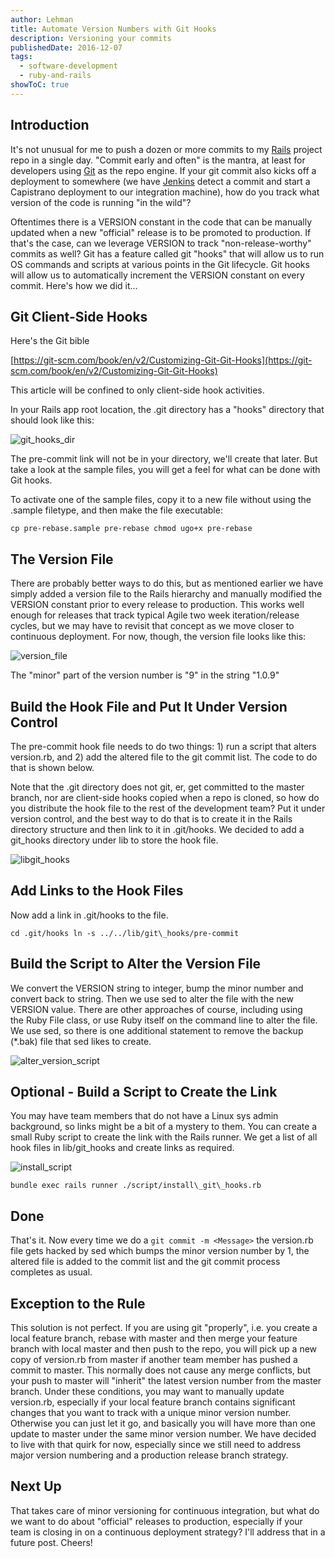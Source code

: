 ```yaml
---
author: Lehman
title: Automate Version Numbers with Git Hooks
description: Versioning your commits
publishedDate: 2016-12-07
tags:
  - software-development
  - ruby-and-rails
showToC: true
---
```


## Introduction

It's not unusual for me to push a dozen or more commits to my [Rails](http://rubyonrails.org/) project repo in a single day. "Commit early and often" is the mantra, at least for developers using [Git](https://git-scm.com/) as the repo engine. If your git commit also kicks off a deployment to somewhere (we have [Jenkins](https://jenkins.io/index.html) detect a commit and start a Capistrano deployment to our integration machine), how do you track what version of the code is running "in the wild"?

Oftentimes there is a VERSION constant in the code that can be manually updated when a new "official" release is to be promoted to production. If that's the case, can we leverage VERSION to track "non-release-worthy" commits as well? Git has a feature called git "hooks" that will allow us to run OS commands and scripts at various points in the Git lifecycle. Git hooks will allow us to automatically increment the VERSION constant on every commit. Here's how we did it...

## Git Client-Side Hooks

Here's the Git bible

[https://git-scm.com/book/en/v2/Customizing-Git-Git-Hooks](https://git-scm.com/book/en/v2/Customizing-Git-Git-Hooks)

This article will be confined to only client-side hook activities.

In your Rails app root location, the .git directory has a "hooks" directory that should look like this:

![git_hooks_dir](@/assets/images/posts/git_hooks_dir.png)

The pre-commit link will not be in your directory, we'll create that later. But take a look at the sample files, you will get a feel for what can be done with Git hooks.

To activate one of the sample files, copy it to a new file without using the .sample filetype, and then make the file executable:

```shell
cp pre-rebase.sample pre-rebase chmod ugo+x pre-rebase
```

## The Version File

There are probably better ways to do this, but as mentioned earlier we have simply added a version file to the Rails hierarchy and manually modified the VERSION constant prior to every release to production. This works well enough for releases that track typical Agile two week iteration/release cycles, but we may have to revisit that concept as we move closer to continuous deployment. For now, though, the version file looks like this:

![version_file](@/assets/images/posts/version_file.png)

The "minor" part of the version number is "9" in the string "1.0.9"

## Build the Hook File and Put It Under Version Control

The pre-commit hook file needs to do two things: 1) run a script that alters version.rb, and 2) add the altered file to the git commit list. The code to do that is shown below.

Note that the .git directory does not git, er, get committed to the master branch, nor are client-side hooks copied when a repo is cloned, so how do you distribute the hook file to the rest of the development team? Put it under version control, and the best way to do that is to create it in the Rails directory structure and then link to it in .git/hooks. We decided to add a git_hooks directory under lib to store the hook file.

![libgit_hooks](@/assets/images/posts/libgit_hooks.png)

## Add Links to the Hook Files

Now add a link in .git/hooks to the file.

```shell
cd .git/hooks ln -s ../../lib/git\_hooks/pre-commit
```

## Build the Script to Alter the Version File

We convert the VERSION string to integer, bump the minor number and convert back to string. Then we use sed to alter the file with the new VERSION value. There are other approaches of course, including using the Ruby File class, or use Ruby itself on the command line to alter the file. We use sed, so there is one additional statement to remove the backup (\*.bak) file that sed likes to create.

![alter_version_script](@/assets/images/posts/alter_version_script.png)

## Optional - Build a Script to Create the Link

You may have team members that do not have a Linux sys admin background, so links might be a bit of a mystery to them. You can create a small Ruby script to create the link with the Rails runner. We get a list of all hook files in lib/git_hooks and create links as required.

![install_script](@/assets/images/posts/install_script.png)

```shell
bundle exec rails runner ./script/install\_git\_hooks.rb
```

## Done

That's it. Now every time we do a `git commit -m <Message>` the version.rb file gets hacked by sed which bumps the minor version number by 1, the altered file is added to the commit list and the git commit process completes as usual.

## Exception to the Rule

This solution is not perfect. If you are using git "properly", i.e. you create a local feature branch, rebase with master and then merge your feature branch with local master and then push to the repo, you will pick up a new copy of version.rb from master if another team member has pushed a commit to master. This normally does not cause any merge conflicts, but your push to master will "inherit" the latest version number from the master branch. Under these conditions, you may want to manually update version.rb, especially if your local feature branch contains significant changes that you want to track with a unique minor version number. Otherwise you can just let it go, and basically you will have more than one update to master under the same minor version number. We have decided to live with that quirk for now, especially since we still need to address major version numbering and a production release branch strategy.

## Next Up

That takes care of minor versioning for continuous integration, but what do we want to do about "official" releases to production, especially if your team is closing in on a continuous deployment strategy? I'll address that in a future post. Cheers!
